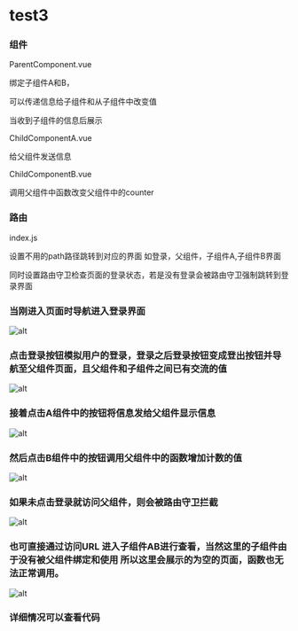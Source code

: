 # test3

### 组件

ParentComponent.vue

绑定子组件A和B，

可以传递信息给子组件和从子组件中改变值

当收到子组件的信息后展示

ChildComponentA.vue

给父组件发送信息

ChildComponentB.vue

调用父组件中函数改变父组件中的counter

### 路由

index.js

设置不用的path路径跳转到对应的界面 如登录，父组件，子组件A,子组件B界面

同时设置路由守卫检查页面的登录状态，若是没有登录会被路由守卫强制跳转到登录界面

### **当刚进入页面时导航进入登录界面**

![alt](https://uploadfiles.nowcoder.com/images/20241013/111160062_1728801294748/29A440C6DD4788666BAD963AD84098CC)

### **点击登录按钮模拟用户的登录，登录之后登录按钮变成登出按钮并导航至父组件页面，且父组件和子组件之间已有交流的值**

![alt](https://uploadfiles.nowcoder.com/images/20241013/111160062_1728801319688/B40E58EE4B958FF629714ACD24829224)

### **接着点击A组件中的按钮将信息发给父组件显示信息**

![alt](https://uploadfiles.nowcoder.com/images/20241013/111160062_1728801344388/D93703F5A2DE8AE384CC48BD6080049F)

### 然后点击B组件中的按钮调用父组件中的函数增加计数的值

![alt](https://uploadfiles.nowcoder.com/images/20241013/111160062_1728801401858/9F5B1F29B6434A7D2E8DEC57CD3B3295)

### 如果未点击登录就访问父组件，则会被路由守卫拦截

![alt](https://uploadfiles.nowcoder.com/images/20241013/111160062_1728800945661/AF32986DCCEDEFCF1B0B721822EF3948)

### 也可直接通过访问URL 进入子组件AB进行查看，当然这里的子组件由于没有被父组件绑定和使用 所以这里会展示的为空的页面，函数也无法正常调用。

![alt](https://uploadfiles.nowcoder.com/images/20241013/111160062_1728801474573/D2B5CA33BD970F64A6301FA75AE2EB22)

### 详细情况可以查看代码
